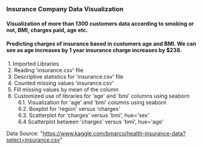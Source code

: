 ### Insurance Company Data Visualization 

#### Visualization of more than 1300 customers data according to smoking or not, BMI, charges paid, age etc.
#### Predicting charges of insurance based in customers age and BMI. We can see as age increases by 1 year insurance charge increases by $238.

&nbsp;1. Imported Libraries<br/>
&nbsp;2. Reading 'insurance.csv' file <br/>
&nbsp;3. Descriptive statistics for 'insurance.csv' file<br/>
&nbsp;4. Counted missing values 'insurance.csv'<br/>
&nbsp;5. Fill missing values by mean of the column<br/>
&nbsp;6. Customized use of libraries for 'age' and 'bmi' columns using seaborn<br/>
&nbsp;&nbsp;&nbsp;&nbsp;&nbsp;&nbsp;&nbsp;&nbsp;6.1. Visualization for 'age' and 'bmi' columns using seaborn<br/>
&nbsp;&nbsp;&nbsp;&nbsp;&nbsp;&nbsp;&nbsp;&nbsp;6.2. Boxplot for 'region' versus 'charges'<br/>
&nbsp;&nbsp;&nbsp;&nbsp;&nbsp;&nbsp;&nbsp;&nbsp;6.3. Scatterplot for 'charges' versus 'bmi', hue='sex'<br/>
&nbsp;&nbsp;&nbsp;&nbsp;&nbsp;&nbsp;&nbsp;&nbsp;6.4 Scatterplot between 'charges' versus 'bmi', hue='age'<br/>

Data Source: "https://www.kaggle.com/bmarco/health-insurance-data?select=insurance.csv"



